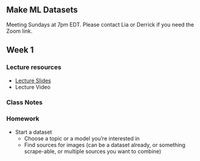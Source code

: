 ## Make ML Datasets
Meeting Sundays at 7pm EDT. Please contact Lia or Derrick if you need the Zoom link.

## Week 1

### Lecture resources
- [Lecture Slides](https://docs.google.com/presentation/d/1BLwpqs3-VzN2ego-e_8oX8AoJnTPuz7PkqLIwtAv5ac/edit?usp=sharing)
- Lecture Video

### Class Notes

### Homework
- Start a dataset
  - Choose a topic or a model you’re interested in
  - Find sources for images (can be a dataset already, or something scrape-able, or multiple sources you want to combine)
